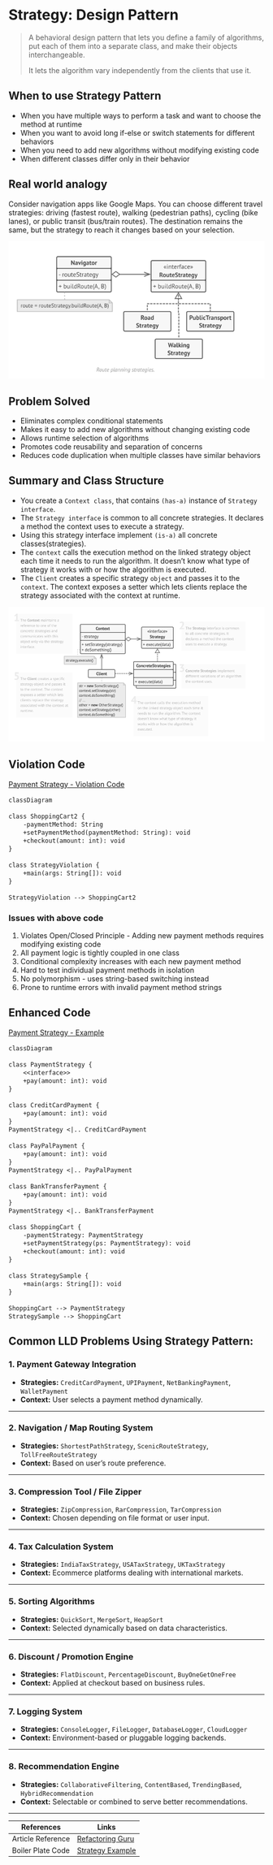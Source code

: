 # Strategy: Design Pattern

>  A behavioral design pattern that lets you define a family of algorithms, put each of them into a separate class, and make their objects interchangeable.
> 
>  It lets the algorithm vary independently from the clients that use it.


## When to use Strategy Pattern
- When you have multiple ways to perform a task and want to choose the method at runtime
- When you want to avoid long if-else or switch statements for different behaviors
- When you need to add new algorithms without modifying existing code
- When different classes differ only in their behavior

## Real world analogy
Consider navigation apps like Google Maps. 
You can choose different travel strategies: driving (fastest route), walking (pedestrian paths), cycling (bike lanes), or public transit (bus/train routes). 
The destination remains the same, but the strategy to reach it changes based on your selection.


![strategy-design.png](../../images/strategy-design.png)

## Problem Solved

- Eliminates complex conditional statements
- Makes it easy to add new algorithms without changing existing code
- Allows runtime selection of algorithms
- Promotes code reusability and separation of concerns
- Reduces code duplication when multiple classes have similar behaviors



## Summary and Class Structure

- You create a `Context class`, that contains `(has-a)` instance of `Strategy interface`.
- The `Strategy interface` is common to all concrete strategies. It declares a method the context uses to execute a strategy.
- Using this strategy interface implement `(is-a)` all concrete classes(strategies).
- The `context` calls the execution method on the linked strategy object each time it needs to run the algorithm. It doesn’t know what type of strategy it works with or how the algorithm is executed.
- The `Client` creates a specific strategy `object` and passes it to the `context`. The context exposes a setter which lets clients replace the strategy associated with the context at runtime.

![strategy-class-structure.png](../../images/structure/strategy.png)


## Violation Code

[Payment Strategy - Violation Code](../../code/designPatterns/strategy/StrategyViolation.java)

```mermaid
classDiagram

class ShoppingCart2 {
    -paymentMethod: String
    +setPaymentMethod(paymentMethod: String): void
    +checkout(amount: int): void
}

class StrategyViolation {
    +main(args: String[]): void
}

StrategyViolation --> ShoppingCart2

```

### Issues with above code
1. Violates Open/Closed Principle - Adding new payment methods requires modifying existing code
2. All payment logic is tightly coupled in one class
3. Conditional complexity increases with each new payment method
4. Hard to test individual payment methods in isolation
5. No polymorphism - uses string-based switching instead
6. Prone to runtime errors with invalid payment method strings

## Enhanced Code 

[Payment Strategy - Example](../../code/designPatterns/strategy/StrategySample.java)
```mermaid
classDiagram

class PaymentStrategy {
    <<interface>>
    +pay(amount: int): void
}

class CreditCardPayment {
    +pay(amount: int): void
}
PaymentStrategy <|.. CreditCardPayment

class PayPalPayment {
    +pay(amount: int): void
}
PaymentStrategy <|.. PayPalPayment

class BankTransferPayment {
    +pay(amount: int): void
}
PaymentStrategy <|.. BankTransferPayment

class ShoppingCart {
    -paymentStrategy: PaymentStrategy
    +setPaymentStrategy(ps: PaymentStrategy): void
    +checkout(amount: int): void
}

class StrategySample {
    +main(args: String[]): void
}

ShoppingCart --> PaymentStrategy
StrategySample --> ShoppingCart

```


## Common LLD Problems Using Strategy Pattern:

### 1. Payment Gateway Integration
- **Strategies:** `CreditCardPayment`, `UPIPayment`, `NetBankingPayment`, `WalletPayment`
- **Context:** User selects a payment method dynamically.

---

### 2. Navigation / Map Routing System
- **Strategies:** `ShortestPathStrategy`, `ScenicRouteStrategy`, `TollFreeRouteStrategy`
- **Context:** Based on user’s route preference.

---

### 3. Compression Tool / File Zipper
- **Strategies:** `ZipCompression`, `RarCompression`, `TarCompression`
- **Context:** Chosen depending on file format or user input.

---

### 4. Tax Calculation System
- **Strategies:** `IndiaTaxStrategy`, `USATaxStrategy`, `UKTaxStrategy`
- **Context:** Ecommerce platforms dealing with international markets.

---

### 5. Sorting Algorithms
- **Strategies:** `QuickSort`, `MergeSort`, `HeapSort`
- **Context:** Selected dynamically based on data characteristics.

---

### 6. Discount / Promotion Engine
- **Strategies:** `FlatDiscount`, `PercentageDiscount`, `BuyOneGetOneFree`
- **Context:** Applied at checkout based on business rules.

---

### 7. Logging System
- **Strategies:** `ConsoleLogger`, `FileLogger`, `DatabaseLogger`, `CloudLogger`
- **Context:** Environment-based or pluggable logging backends.

---

### 8. Recommendation Engine
- **Strategies:** `CollaborativeFiltering`, `ContentBased`, `TrendingBased`, `HybridRecommendation`
- **Context:** Selectable or combined to serve better recommendations.

---



| References | Links                                                                                            |
|------------|--------------------------------------------------------------------------------------------------|
| Article Reference | [Refactoring Guru](https://refactoring.guru/design-patterns/strategy) |
| Boiler Plate Code | [Strategy Example](../../code/designPatterns/strategy/StrategyExample.java)                      |

